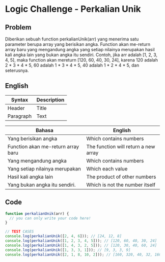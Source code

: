 # Logic Challenge - Perkalian Unik

## Problem

Diberikan sebuah function perkalianUnik(arr) yang menerima satu parameter berupa array yang berisikan angka. Function akan me-return array baru yang mengandung angka yang setiap nilainya merupakan hasil kali angka lain yang bukan angka itu sendiri. Contoh, jika arr adalah [1, 2, 3, 4, 5], maka function akan mereturn [120, 60, 40, 30, 24], karena 120 adalah 2 * 3 * 4 * 5, 60 adalah 1 * 3 * 4 * 5, 40 adalah 1 * 2 * 4 * 5, dan seterusnya.


## English

| Syntax | Description |
| --- | ----------- |
| Header | Title |
| Paragraph | Text |

| Bahasa                            | English                             |
| ---                               |---                                  | 
| Yang berisikan angka              | Which contains numbers              | 
| Function akan me-return array baru| The function will return a new array|   
| Yang mengandung angka             | Which contains numbers              |
| Yang setiap nilainya merupakan    | Which each value                    |     
| Hasil kali angka lain             | The product of other numbers        |
| Yang bukan angka itu sendiri.     | Which is not the number itself      |

## Code

```JavaScript
function perkalianUnik(arr) {
  // you can only write your code here!
}

// TEST CASES
console.log(perkalianUnik([2, 4, 6])); // [24, 12, 8]
console.log(perkalianUnik([1, 2, 3, 4, 5])); // [120, 60, 40, 30, 24]
console.log(perkalianUnik([1, 4, 3, 2, 5])); // [120, 30, 40, 60, 24]
console.log(perkalianUnik([1, 3, 3, 1])); // [9, 3, 3, 9]
console.log(perkalianUnik([2, 1, 8, 10, 2])); // [160, 320, 40, 32, 160]
```




